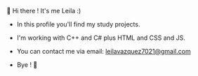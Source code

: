  👋 Hi there !
 It's me Leila :)

- In this profile you'll find my study projects.
- I'm working with C++ and C# plus HTML and CSS and JS.

- You can contact me via email: leilavazquez7021@gmail.com
- Bye ! 👋

<!---
LeilaVazquez/LeilaVazquez is a ✨ special ✨ repository because its `README.md` (this file) appears on your GitHub profile.
You can click the Preview link to take a look at your changes.
--->
